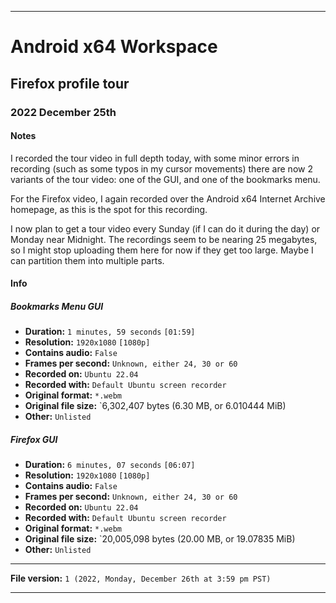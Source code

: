 
***

# Android x64 Workspace

## Firefox profile tour

### 2022 December 25th

#### Notes

I recorded the tour video in full depth today, with some minor errors in recording (such as some typos in my cursor movements) there are now 2 variants of the tour video: one of the GUI, and one of the bookmarks menu.

For the Firefox video, I again recorded over the Android x64 Internet Archive homepage, as this is the spot for this recording.

I now plan to get a tour video every Sunday (if I can do it during the day) or Monday near Midnight. The recordings seem to be nearing 25 megabytes, so I might stop uploading them here for now if they get too large. Maybe I can partition them into multiple parts.

#### Info

##### Bookmarks Menu GUI

- **Duration:** `1 minutes, 59 seconds`  `[01:59]`
- **Resolution:** `1920x1080` `[1080p]`
- **Contains audio:** `False`
- **Frames per second:** `Unknown, either 24, 30 or 60`
- **Recorded on:** `Ubuntu 22.04`
- **Recorded with:** `Default Ubuntu screen recorder`
- **Original format:** `*.webm`
- **Original file size:** `6,302,407 bytes (6.30 MB, or 6.010444 MiB)
- **Other:** `Unlisted`

##### Firefox GUI

- **Duration:** `6 minutes, 07 seconds`  `[06:07]`
- **Resolution:** `1920x1080` `[1080p]`
- **Contains audio:** `False`
- **Frames per second:** `Unknown, either 24, 30 or 60`
- **Recorded on:** `Ubuntu 22.04`
- **Recorded with:** `Default Ubuntu screen recorder`
- **Original format:** `*.webm`
- **Original file size:** `20,005,098 bytes (20.00 MB, or 19.07835 MiB)
- **Other:** `Unlisted`

***

**File version:** `1 (2022, Monday, December 26th at 3:59 pm PST)`

***



